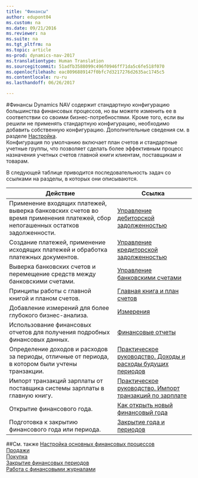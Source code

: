 ```yaml
---
title: "Финансы"
author: edupont04
ms.custom: na
ms.date: 09/21/2016
ms.reviewer: na
ms.suite: na
ms.tgt_pltfrm: na
ms.topic: article
ms-prod: dynamics-nav-2017
ms.translationtype: Human Translation
ms.sourcegitcommit: 51adfb3588099c496f0946ff71da5c6fe518f070
ms.openlocfilehash: eac8096889147f0bfc7d3217276d2635ac1745c5
ms.contentlocale: ru-ru
ms.lasthandoff: 06/26/2017

---
```


#<a name="finance"></a>Финансы
Dynamics NAV содержит стандартную конфигурацию большинства финансовых процессов, но вы можете изменить ее в соответствии со своими бизнес-потребностями.
Кроме того, если вы решили не применять стандартную конфигурацию, необходимо добавить собственную конфигурацию. Дополнительные сведения см. в разделе [Настройка](setup.md).  
Конфигурация по умолчанию включает план счетов и стандартные учетные группы, что позволяет сделать более эффективным процесс назначения учетных счетов главной книги клиентам, поставщикам и товарам.  



В следующей таблице приводится последовательность задач со ссылками на разделы, в которых они описываются.

| Действие                                                                  | Ссылка                      |
|---------------------------------------------------------------------|--------------------------|
|Применение входящих платежей, выверка банковских счетов во время применения платежей, сбор непогашенных остатков задолженности. |[Управление дебиторской задолженностью](receivables-manage-receivables.md)|
|Создание платежей, применение исходящих платежей и обработка платежных документов.|[Управление кредиторской задолженностью](payables-manage-payables.md)|
|Выверка банковских счетов и перемещение средств между банковскими счетами.|[Управление банковскими счетами](bank-manage-bank-accounts.md)|
|Принципы работы с главной книгой и планом счетов.|[Главная книга и план счетов](finance-setup-general-ledger.md)|
|Добавление измерений для более глубокого бизнес-анализа.|[Измерения](finance-setup-dimensions.md)|
|Использование финансовых отчетов для получения подробных финансовых данных.|[Финансовые отчеты](finance-setup-account-schedule.md)|
|Определение доходов и расходов за периоды, отличные от периода, в котором были учтены транзакции.|[Практическое руководство. Доходы и расходы будущих периодов](finance-setup-how-defer-revenue-expenses.md)|
|Импорт транзакций зарплаты от поставщика системы зарплаты в главную книгу.|[Практическое руководство. Импорт транзакций по зарплате](finance-setup-how-import-payroll-transactions.md)|
|Открытие финансового года.|[Как открыть новый финансовый года](finance-setup-how-open-new-fiscal-year.md)|  
|Подготовка к закрытию финансового года или периода.|[Закрытие года и периодов](year-close-years-periods.md)|

##<a name="see-also"></a>См. также
[Настройка основных финансовых процессов](finance-setup-setup-finance-setup.md)  
[Продажи](sales-manage-sales.md)  
[Покупка](purchasing-manage-purchasing.md)  
[Закрытие финансовых периодов](year-close-years-periods.md)  
[Работа с финансовыми журналами](ui-work-general-journals.md)  


